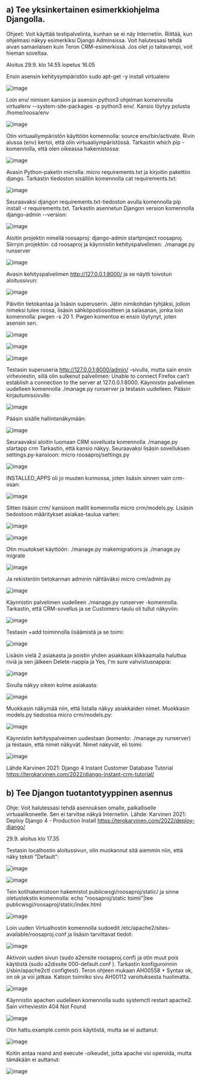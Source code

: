 ## a) Tee yksinkertainen esimerkkiohjelma Djangolla.
Ohjeet:
Voit käyttää testipalvelinta, kunhan se ei näy Internetiin.
Riittää, kun ohjelmasi näkyy esimerkiksi Django Adminsissa.
Voit halutessasi tehdä aivan samanlaisen kuin Teron CRM-esimerkissä. Jos olet jo taitavampi, voit hieman soveltaa.

Aloitus 29.9. klo 14.55 lopetus 16.05

Ensin asensin kehitysympäristön sudo apt-get -y install virtualenv 

![image](https://github.com/user-attachments/assets/808c3f04-8b3b-4d99-994e-859a8d94949b)

Loin env/ nimisen kansion ja asensin python3 ohjelman komennolla virtualenv --system-site-packages -p python3 env/.
Kansio löytyy polusta /home/roosa/env 

![image](https://github.com/user-attachments/assets/0044479c-38fe-4340-b9b1-4ca11caa391e)

Otin virtuaaliympäristön käyttöön komennolla: source env/bin/activate.
Rivin alussa (env) kertoi, että olin virtuaaliympäristössä. 
Tarkastin which pip -komennolla, että olen oikeassa hakemistossa:

![image](https://github.com/user-attachments/assets/ea2b0577-eefb-4f73-a319-7d532cf908bc)

Avasin Python-paketin microlla: micro requirements.txt ja kirjoitin pakettiin django. Tarkastin tiedoston sisällön komennolla cat requirements.txt:

![image](https://github.com/user-attachments/assets/3d0f115b-6754-4807-bc8b-f0f7932b09a3)

Seuraavaksi djangon requirements.txt-tiedoston avulla komennolla pip install -r requirements.txt. Tarkastin asennetun Djangon version komennolla django-admin --version:

![image](https://github.com/user-attachments/assets/bb6d743b-a04b-4c82-9c08-dd470161909f)

Aloitin projektin nimellä roosaproj: django-admin startproject roosaproj.
Siirryin projektiin: cd roosaproj ja käynnistin kehityspalvelimen: ./manage.py runserver

![image](https://github.com/user-attachments/assets/6c131bae-7c3e-49cb-86d5-721d821a8f58)

Avasin kehityspalvelimen http://127.0.0.1:8000/ ja se näytti toivotun aloitussivun: 

![image](https://github.com/user-attachments/assets/32920100-8832-4684-8359-1e8d4f721a84)

Päivitin tietokantaa ja lisäsin superuserin. Jätin nimikohdan tyhjäksi, jolloin nimeksi tulee roosa, lisäsin sähköpostiosoitteen ja salasanan, jonka loin komennolla: pwgen -s 20 1. Pwgen komentoa ei ensin löytynyt, joten asensin sen.

![image](https://github.com/user-attachments/assets/3b6fa477-a4c1-48b3-9478-4a85078cc9b1)

![image](https://github.com/user-attachments/assets/da0d4326-a29f-451b-8039-f631fc253785)

![image](https://github.com/user-attachments/assets/47c076d2-651b-47f2-9b1c-25614b704353)

Testasin superuseria http://127.0.0.1:8000/admin/ -sivulla, mutta sain ensin virheviestin, sillä olin sulkenut palvelimen: Unable to connect Firefox can’t establish a connection to the server at 127.0.0.1:8000. Käynnistin palvelimen uudelleen komennolla ./manage.py runserver ja testasin uudelleen. Pääsin kirjautumissivulle: 

![image](https://github.com/user-attachments/assets/f95511cf-a9d2-4f36-9bb2-e998b8ff3dff)

Pääsin sisälle hallintanäkymään: 

![image](https://github.com/user-attachments/assets/92eae48e-a4c5-406a-ace0-f974491a2c29)

Seuraavaksi aloitin luomaan CRM sovellusta komennolla  ./manage.py startapp crm
Tarkastin, että kansio näkyy. Seuraavaksi lisäsin sovelluksen settings.py-kansioon: micro roosaproj/settings.py

![image](https://github.com/user-attachments/assets/8210ae52-7551-403e-8521-dc1413381fef)

INSTALLED_APPS oli jo muuten kunnossa, joten lisäsin sinnen vain crm-osan:

![image](https://github.com/user-attachments/assets/d724a8eb-187d-48ee-be3f-a64c7cdd9318)

Sitten lisäsin crm/ kansioon mallit komennolla micro crm/models.py. Lisäsin tiedostoon määritykset asiakas-taulua varten:

![image](https://github.com/user-attachments/assets/774f6d43-da91-42e0-ad31-81c887843ba9)

![image](https://github.com/user-attachments/assets/f3e1921a-e84c-4c93-9f2f-ae02ca764cdd)

Otin muutokset käyttöön: ./manage.py makemigrations ja ./manage.py migrate 

![image](https://github.com/user-attachments/assets/2ee43ca4-7ad2-468a-a55d-5237e65e0f6c)

Ja rekisteröin tietokannan adminin nähtäväksi micro crm/admin.py 

![image](https://github.com/user-attachments/assets/87b1f3df-57df-4342-8837-d78ce0dd8e57)

Käynnistin palvelimen uudelleen ./manage.py runserver -komennolla. Tarkastin, että CRM-sovellus ja se Customers-taulu oli tullut näkyviin:

![image](https://github.com/user-attachments/assets/3b81b9bd-1e11-4a99-b686-69d39cf6a802)

Testasin +add toiminnolla lisäämistä ja se toimi:

![image](https://github.com/user-attachments/assets/5c7dde8e-fa15-4ab2-acdd-2ccb710cb89c)

Lisäsin vielä 2 asiakasta ja poistin yhden asiakkaan klikkaamalla haluttua riviä ja sen jälkeen Delete-nappia ja Yes, I'm sure vahvistusnappia:

![image](https://github.com/user-attachments/assets/0f7a0efb-e219-4389-80eb-1d78664439b4)

Sivulla näkyy oikein kolme asiakasta: 

![image](https://github.com/user-attachments/assets/bbab8920-cc23-4be7-8524-23cc2f8a8509)

Muokkasin näkymää niin, että listalla näkyy asiakkaiden nimet. Muokkasin models.py tiedostoa micro crm/models.py:

![image](https://github.com/user-attachments/assets/fcf9cb38-301a-4570-a7e4-db7aedd54523)

Käynnistin kehityspalveimen uudestaan (komento: ./manage.py runserver)  ja testasin, että nimet näkyvät. Nimet näkyvät, eli toimi: 

![image](https://github.com/user-attachments/assets/32f6f69e-2a25-4bb1-909d-e0db63266bf5)




Lähde Karvinen 2021: Django 4 Instant Customer Database Tutorial https://terokarvinen.com/2022/django-instant-crm-tutorial/ 

## b) Tee Djangon tuotantotyyppinen asennus
Ohje: Voit halutessasi tehdä asennuksen omalle, paikalliselle virtuaalikoneelle. Sen ei tarvitse näkyä Internetiin.
Lähde: Karvinen 2021: Deploy Django 4 - Production Install https://terokarvinen.com/2022/deploy-django/ 

29.9. aloitus klo 17.35

Testasin localhostin aloitussivun, olin muokannut sitä aiemmin niin, että näky teksti "Default":

![image](https://github.com/user-attachments/assets/1698d3d8-9910-4446-91dd-9cfc2edfeaa4)

![image](https://github.com/user-attachments/assets/ea081afe-fca1-4a3a-bf15-9680ca915279)

Tein kotihakemistoon hakemistot publicwsgi/roosaproj/static/ ja sinne oletustekstin komennolla: 
echo "roosaproj/static toimii"|tee publicwsgi/roosaproj/static/index.html

![image](https://github.com/user-attachments/assets/41e4d2e6-09cc-4db6-b4ff-d4f5efad5b5b)

Loin uuden Virtualhostin komennolla sudoedit /etc/apache2/sites-available/roosaproj.conf ja lisäsin tarvittavat tiedot:

![image](https://github.com/user-attachments/assets/a9ca1777-5ed2-4dba-a0ea-657489c1a64d)

Aktivoin uuden sivun (sudo a2ensite roosaproj.conf) ja otin muut pois käytöstä (sudo a2dissite 000-default.conf ).
Tarkastin konfiguroinnin (/sbin/apache2ctl configtest). Teron ohjeen mukaan AH00558 + Syntax ok, on ok ja voi jatkaa. Katson toimiiko sivu AH00112 varoituksesta huolimatta.

![image](https://github.com/user-attachments/assets/8235d400-faf9-4bad-a842-73e89bea0e8b)

Käynnistin apachen uudelleen komennolla sudo systemctl restart apache2. Sain virheviestin 404 Not Found 

![image](https://github.com/user-attachments/assets/9b9dfeb9-9107-48a1-9946-17ebe59f7480)

Otin hattu.example.comin pois käytöstä, mutta se ei auttanut:

![image](https://github.com/user-attachments/assets/72951850-686f-4283-9fc2-c93fe196822b)

Koitin antaa reand and execute -oikeudet, jotta apache voi operoida, mutta tämäkään ei auttanut: 

![image](https://github.com/user-attachments/assets/05e2d4bb-91f6-440a-a116-e2dd4c2635ae)







